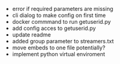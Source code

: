 - error if required parameters are missing
- cli dialog to make config on first time
- docker commmand to run getuserid.py
- add config acces to getuserid.py
- update readme
- added group parameter to streamers.txt
- move embeds to one file potentially?
- implement python virtual enviroment